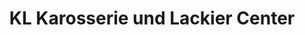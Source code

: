 ---
title: "KL Karosserie und Lackier Center"
url: /wetzlar/kl-karosserie-und-lackier-center/
shop: Autowerkstatt
---